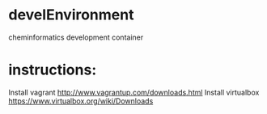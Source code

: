 develEnvironment
================

cheminformatics development container

# instructions:
Install vagrant
	http://www.vagrantup.com/downloads.html
Install virtualbox
	https://www.virtualbox.org/wiki/Downloads
